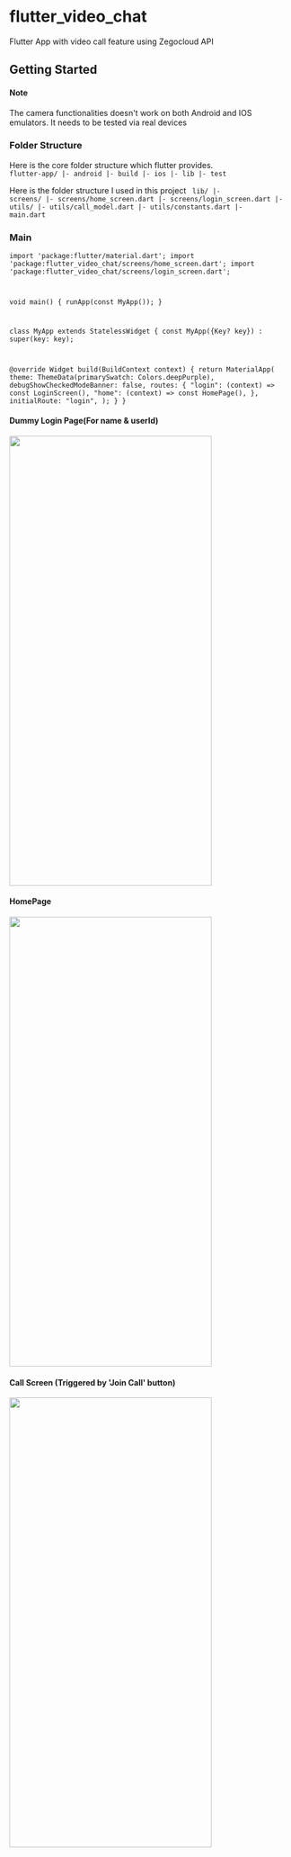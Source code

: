# flutter_video_chat

Flutter App with video call feature using Zegocloud API

## Getting Started

#### Note
The camera functionalities doesn't work on both Android and IOS emulators. It needs to be tested via real devices

### Folder Structure
Here is the core folder structure which flutter provides.
<code>
flutter-app/
 |- android
 |- build
 |- ios
 |- lib
 |- test
 </code>
 
 Here is the folder structure I used in this project
<code> 
lib/
|- screens/
  |- screens/home_screen.dart
  |- screens/login_screen.dart
|- utils/
  |- utils/call_model.dart
  |- utils/constants.dart
|- main.dart</code>


### Main
<code>import 'package:flutter/material.dart';
import 'package:flutter_video_chat/screens/home_screen.dart';
import 'package:flutter_video_chat/screens/login_screen.dart';

void main() {
  runApp(const MyApp());
}

class MyApp extends StatelessWidget {
  const MyApp({Key? key}) : super(key: key);

  @override
  Widget build(BuildContext context) {
    return MaterialApp(
      theme: ThemeData(primarySwatch: Colors.deepPurple),
      debugShowCheckedModeBanner: false,
      routes: {
        "login": (context) => const LoginScreen(),
        "home": (context) => const HomePage(),
      },
      initialRoute: "login",
    );
  } }</code>


#### Dummy Login Page(For name & userId)
<img src="https://user-images.githubusercontent.com/120676400/210108816-7fab4fe4-7f84-496b-979d-bd0757e07407.png" width="360" height="800">


#### HomePage
<img src="https://user-images.githubusercontent.com/120676400/210108893-f646f118-b437-4291-ab2d-33561d6411e6.png" width="360" height="800">


#### Call Screen (Triggered by 'Join Call' button)
<img src="https://user-images.githubusercontent.com/120676400/210108975-b1eb2480-9e2e-4a25-a110-a9182da06d47.png" width="360" height="800">
